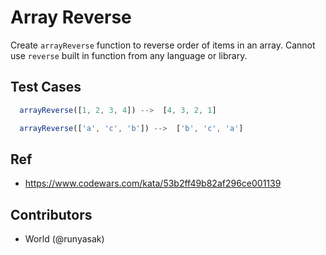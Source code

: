 # Array Reverse

Create `arrayReverse` function to reverse order of items in an array.
Cannot use `reverse` built in function from any language or library.

## Test Cases

```js
  arrayReverse([1, 2, 3, 4]) -->  [4, 3, 2, 1]
```

```js
  arrayReverse(['a', 'c', 'b']) -->  ['b', 'c', 'a']
```

## Ref

- https://www.codewars.com/kata/53b2ff49b82af296ce001139

## Contributors

- World (@runyasak)
